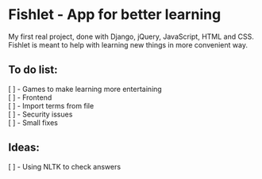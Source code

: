 # Fishlet - App for better learning

My first real project, done with Django, jQuery, JavaScript, HTML and CSS. Fishlet is meant to help with learning new things in more convenient way. 


## To do list:
[ ] - Games to make learning more entertaining \
[ ] - Frontend \
[ ] - Import terms from file \
[ ] - Security issues \
[ ] - Small fixes 

## Ideas:
[ ] - Using NLTK to check answers
